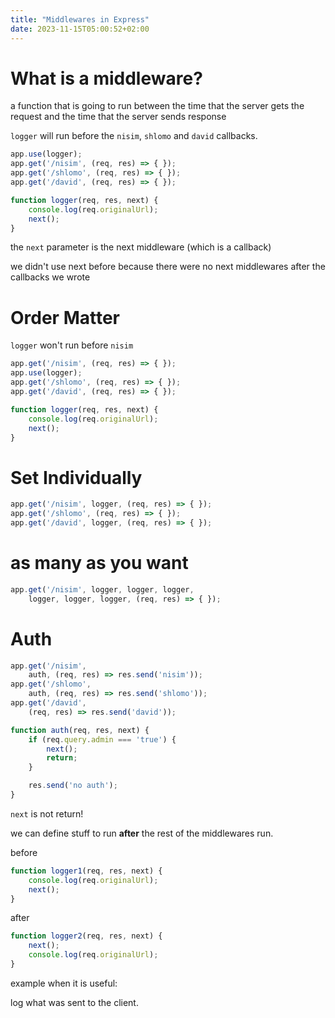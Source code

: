 ```yaml
---
title: "Middlewares in Express"
date: 2023-11-15T05:00:52+02:00
---
```


# What is a middleware?

a function that is going to run between
the time that the server gets the request
and the time that the server sends response

`logger` will run before the `nisim`, `shlomo` and `david` callbacks.

```javascript
app.use(logger);
app.get('/nisim', (req, res) => { });
app.get('/shlomo', (req, res) => { });
app.get('/david', (req, res) => { });

function logger(req, res, next) {
	console.log(req.originalUrl);
	next();
}
```

the `next` parameter is the next middleware
(which is a callback)

we didn't use next before because there were no next middlewares after the callbacks we wrote

# Order Matter

`logger` won't run before `nisim`

```javascript
app.get('/nisim', (req, res) => { });
app.use(logger);
app.get('/shlomo', (req, res) => { });
app.get('/david', (req, res) => { });

function logger(req, res, next) {
	console.log(req.originalUrl);
	next();
}
```

# Set Individually

```javascript
app.get('/nisim', logger, (req, res) => { });
app.get('/shlomo', (req, res) => { });
app.get('/david', logger, (req, res) => { });
```

# as many as you want

```javascript
app.get('/nisim', logger, logger, logger,
	logger, logger, logger, (req, res) => { });
```

# Auth

```javascript
app.get('/nisim',
	auth, (req, res) => res.send('nisim'));
app.get('/shlomo',
	auth, (req, res) => res.send('shlomo'));
app.get('/david',
	(req, res) => res.send('david'));

function auth(req, res, next) {
	if (req.query.admin === 'true') {
		next();
		return;
	}

	res.send('no auth');
}
```

`next` is not return!

we can define stuff to run **after**
the rest of the middlewares run.

before

```javascript
function logger1(req, res, next) {
	console.log(req.originalUrl);
	next();
}
```

after

```javascript
function logger2(req, res, next) {
	next();
	console.log(req.originalUrl);
}
```

example when it is useful:

log what was sent to the client.
